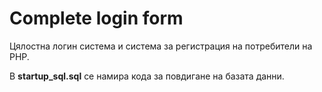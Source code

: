 # Complete login form

Цялостна логин система и система за регистрация на потребители на PHP.

В **startup_sql.sql** се намира кода за повдигане на базата данни.